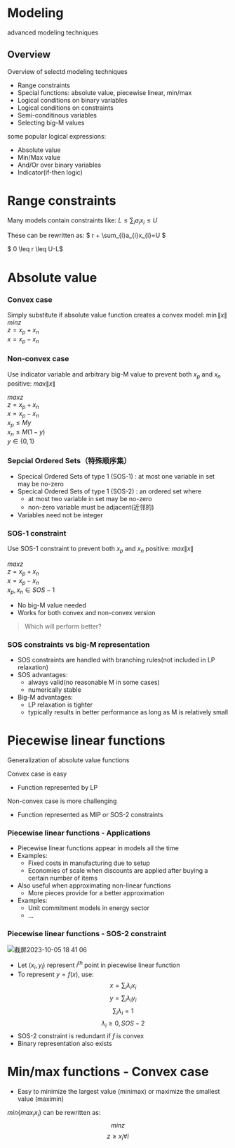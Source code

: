 # Modeling
advanced modeling techniques

## Overview 
Overview of selectd modeling techniques
- Range constraints
- Special functions: absolute value, piecewise linear, min/max
- Logical conditions on binary variables
- Logical conditions on constraints
- Semi-conditinous variables
- Selecting big-M values

some popular logical expressions:
- Absolute value
- Min/Max value
- And/Or over binary variables
- Indicator(if-then logic)

# Range constraints
Many models contain constraints like: $L \leq \sum_{i}a_{i}x_{i} \leq U$

These can be rewritten as: 
$ r + \sum_{i}a_{i}x_{i}=U $

$ 0 \leq r \leq U-L$

# Absolute value

### Convex case
Simply substitute if absolute value function creates a convex model: $\min\|x\|$
$min z$ \
$z = x_p + x_n$ \
$x = x_p - x_n$ 

### Non-convex case
Use indicator variable and arbitrary big-M value to prevent both $x_p$ and $x_n$ positive: $max\|x\|$

$max z$ \
$z = x_p + x_n$ \
$x = x_p - x_n$ \
$x_p \leq My$ \
$x_n \leq M(1-y)$ \
$y\in \{0,1\}$ 


### Sepcial Ordered Sets（特殊顺序集）
- Specical Ordered Sets of type 1 (SOS-1) : at most one variable in set may be no-zero
- Specical Ordered Sets of type 1 (SOS-2) : an ordered set where
  - at most two variable in set may be no-zero
  - non-zero variable must be adjacent(近邻的)
- Variables need not be integer

### SOS-1 constraint 
Use SOS-1 constraint to prevent both $x_p$ and $x_n$ positive: $max\|x\|$

$max z$ \
$z = x_p + x_n$ \
$x = x_p - x_n$ \
$x_p, x_n \in SOS-1$ 

- No big-M value needed
- Works for both convex and non-convex version

>Which will perform better?

### SOS constraints vs big-M representation

- SOS constraints are handled with branching rules(not included in LP relaxation)
- SOS advantages:
  - always valid(no reasonable M in some cases)
  - numerically stable
- Big-M advantages:
  - LP relaxation is tighter
  - typically results in better performance as long as M is relatively small


# Piecewise linear functions

Generalization of absolute value functions

Convex case is easy
- Function represented by LP

Non-convex case is more challenging 
- Function represented as MIP or SOS-2 constraints

### Piecewise linear functions - Applications

- Piecewise linear functions appear in models all the time
- Examples:
  - Fixed costs in manufacturing due to setup
  - Economies of scale when discounts are applied after buying a certain number of items
- Also useful when approximating non-linear functions
  - More pieces provide for a better approximation
- Examples:
  - Unit commitment models in energy sector
  - ...
 
     
### Piecewise linear functions - SOS-2 constraint

![截屏2023-10-05 18 41 06](https://github.com/liu-cui/advanced-modeling-techniques/assets/55623869/45b14927-e326-4938-9023-acf623af45da)

- Let $(x_i,y_i)$ represent $i^{th}$ point in piecewise linear function
- To represent $y=f(x)$, use:
$$x=\sum_i\lambda_ix_i$$
$$y=\sum_i\lambda_iy_i$$
$$\sum_i\lambda_i = 1$$
$$\lambda_i\geq 0, SOS-2$$
- SOS-2 constraint is redundant if $f$ is convex
- Binary representation also exists

# Min/max functions - Convex case
- Easy to minimize the largest value (minimax) or maximize the smallest value (maximin)

$min\{max_i x_i\}$  can be rewritten as: 
$$min z$$
$$z\geq x_i \forall i$$










  



